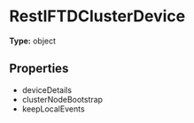 # RestIFTDClusterDevice


**Type:** object

## Properties
* deviceDetails
* clusterNodeBootstrap
* keepLocalEvents
